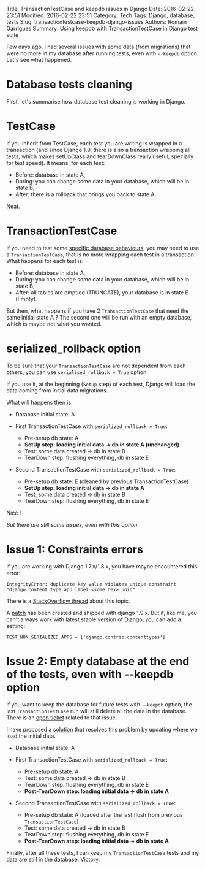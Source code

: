 Title: TransactionTestCase and keepdb issues in Django
Date: 2016-02-22 23:51
Modified: 2016-02-22 23:51
Category: Tech
Tags: Django, database, tests
Slug: transactiontestcase-keepdb-django-issues
Authors: Romain Garrigues
Summary: Using keepdb with TransactionTestCase in Django test suite

Few days ago, I had several issues with some data (from migrations) that were no more in my database after running tests,
even with `--keepdb` option.
Let's see what happened.

Database tests cleaning
=======================

First, let's summarise how database test cleaning is working in Django.

TestCase
========
If you inherit from TestCase, each test you are writing is wrapped in a transaction (and since Django 1.9, there is also
a transaction wrapping all tests, which makes setUpClass and tearDownClass really useful, specially for test speed).
It means, for each test:

- Before: database in state A,
- During: you can change some data in your database, which will be in state B,
- After: there is a rollback that brings you back to state A.

Neat.

TransactionTestCase
===================
If you need to test some [specific database behaviours](https://docs.djangoproject.com/en/1.9/topics/testing/tools/#django.test.TransactionTestCase),
you may need to use a `TransactionTestCase`, that is no more wrapping each test in a transaction.
What happens for each test is:

- Before: database in state A,
- During: you can change some data in your database, which will be in state B,
- After: all tables are emptied (TRUNCATE), your database is in state E (Empty).

But then, what happens if you have 2 `TransactionTestCase` that need the same initial state A ?
The second one will be run with an empty database, which is maybe not what you wanted.

serialized_rollback option
==========================
To be sure that your `TransactionTestCase` are not dependent from each others, you can use `serialised_rollback = True` option.

If you use it, at the beginning (`SetUp` step) of each test, Django will load the data coming from initial data migrations.

What will happens then is:

- Database initial state: A

- First TransactionTestCase with `serialized_rollback = True`:

    - Pre-setup db state: A
    - **SetUp step: loading initial data -> db in state A (unchanged)**
    - Test: some data created -> db in state B
    - TearDown step: flushing everything, db in state E

- Second TransactionTestCase with `serialized_rollback = True`:

    - Pre-setup db state: E (cleaned by previous TransactionTestCase)
    - **SetUp step: loading initial data -> db in state A**
    - Test: some data created -> db in state B
    - TearDown step: flushing everything, db in state E

Nice !

*But there are still some issues, even with this option.*

Issue 1: Constraints errors
===========================
If you are working with Django 1.7.x/1.8.x, you have maybe encountered this error:

    IntegrityError: duplicate key value violates unique constraint "django_content_type_app_label_<some_hex>_uniq"

There is a [StackOverflow thread](http://stackoverflow.com/questions/29226869/django-transactiontestcase-with-rollback-emulation/35359897) about this topic.

A [patch](https://github.com/django/django/commit/d3fdaf907db6a5be4d0391532d7e65688c19e851) has been created and shipped with django 1.9.x.
But if, like me, you can't always work with latest stable version of Django, you can add a setting:

    TEST_NON_SERIALIZED_APPS = ['django.contrib.contenttypes']

Issue 2: Empty database at the end of the tests, even with --keepdb option
==========================================================================
If you want to keep the database for future tests with `-—keepdb` option, the last `TransactionTestCase` run will still delete all the data in the database.
There is an [open ticket](https://code.djangoproject.com/ticket/25251) related to that issue.

I have proposed a [solution](https://github.com/django/django/pull/6137) that resolves this problem by updating where we load the initial data.

- Database initial state: A

- First TransactionTestCase with `serialized_rollback = True`:

    - Pre-setup db state: A
    - Test: some data created -> db in state B
    - TearDown step: flushing everything, db in state E
    - **Post-TearDown step: loading initial data -> db in state A**

- Second TransactionTestCase with `serialized_rollback = True`:

    - Pre-setup db state: A (loaded after the last flush from previous `TransactionTestCase`)
    - Test: some data created -> db in state B
    - TearDown step: flushing everything, db in state E
    - **Post-TearDown step: loading initial data -> db in state A**

Finally, after all these tests, I can keep my `TransactionTestCase` tests and my data are still in the database. Victory.
